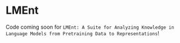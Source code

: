 # LMEnt
Code coming soon for `LMEnt: A Suite for Analyzing Knowledge in Language Models from Pretraining Data to Representations`!
